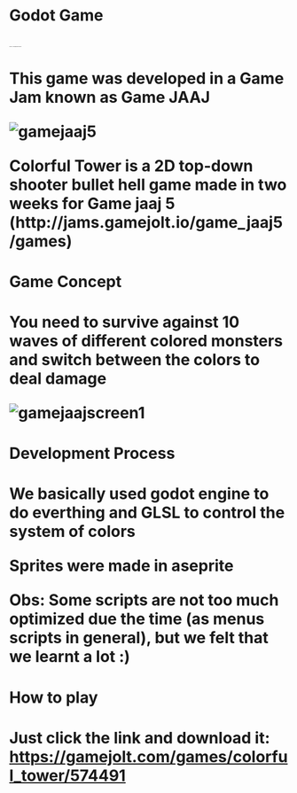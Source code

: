 <h1>Godot Game<h1>

<h1 style=font-size:1px>Game Jaaj 5 - Developed by Noise and Tricer<h1>
  
<p>This game was developed in a Game Jam known as Game JAAJ</p>

![gamejaaj5](https://user-images.githubusercontent.com/75907263/104138308-0fbf9600-5382-11eb-9645-5e1e224fc3ee.png)

<p>Colorful Tower is a 2D top-down shooter bullet hell game made in two weeks for Game jaaj 5 (http://jams.gamejolt.io/game_jaaj5/games)</p>

<h1>Game Concept<h1>

<p>You need to survive against 10 waves of different colored monsters and switch between the colors to deal damage</p>
    
![gamejaajscreen1](https://user-images.githubusercontent.com/75907263/104138814-72fef780-5385-11eb-9369-01538d839606.png)

<h1>Development Process<h1>

 <p>We basically used godot engine to do everthing and GLSL to control the system of colors</p>
 <p>Sprites were made in aseprite</p>
    
 <p>Obs: Some scripts are not too much optimized due the time (as menus scripts in general), but we felt that we learnt a lot :)</p>
    
<h1>How to play<h1>
  
 Just click the link and download it: https://gamejolt.com/games/colorful_tower/574491
